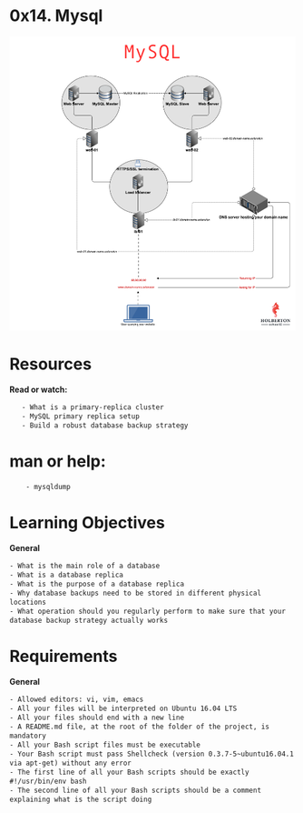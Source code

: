 # **0x14. Mysql**

![MySQL](sql.png)

# **Resources**

**Read or watch:**

       - What is a primary-replica cluster
       - MySQL primary replica setup
       - Build a robust database backup strategy

# **man or help:**

        - mysqldump

# **Learning Objectives**



**General**

	- What is the main role of a database
	- What is a database replica
	- What is the purpose of a database replica
	- Why database backups need to be stored in different physical locations
	- What operation should you regularly perform to make sure that your database backup strategy actually works

# **Requirements**

**General**

	- Allowed editors: vi, vim, emacs
	- All your files will be interpreted on Ubuntu 16.04 LTS
	- All your files should end with a new line
	- A README.md file, at the root of the folder of the project, is mandatory
	- All your Bash script files must be executable
	- Your Bash script must pass Shellcheck (version 0.3.7-5~ubuntu16.04.1 via apt-get) without any error
	- The first line of all your Bash scripts should be exactly #!/usr/bin/env bash
	- The second line of all your Bash scripts should be a comment explaining what is the script doing